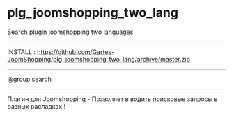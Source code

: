 # plg_joomshopping_two_lang
Search plugin joomshopping two languages
***
INSTALL : https://github.com/Gartes-JoomShopping/plg_joomshopping_two_lang/archive/master.zip
***
@group search
***
Плагин для Joomshopping - Позволяет в водить поисковые запросы в разных расладках !

